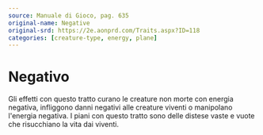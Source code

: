 ```yaml
---
source: Manuale di Gioco, pag. 635
original-name: Negative
original-srd: https://2e.aonprd.com/Traits.aspx?ID=118
categories: [creature-type, energy, plane]
---
```


# Negativo

Gli effetti con questo tratto curano le creature non morte con energia negativa,
infliggono danni negativi alle creature viventi o manipolano l'energia negativa.
I piani con questo tratto sono delle distese vaste e vuote che risucchiano la
vita dai viventi.
